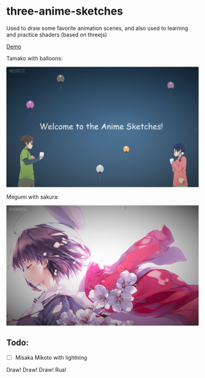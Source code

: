 # three-anime-sketches

Used to draw some favorite animation scenes, and also used to learning and practice shaders (based on threejs)

[Demo](https://todaylg.github.io/three-anime-sketches/index/)

Tamako with balloons:

![image](https://github.com/todaylg/three-anime-sketches/blob/master/intro/page1.png)

Megumi with sakura:

![image](https://github.com/todaylg/three-anime-sketches/blob/master/intro/page2.png)

## Todo:

- [ ] Misaka Mikoto with lightning

Draw! Draw! Draw! Rua!
